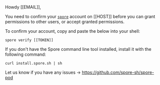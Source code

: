 Howdy [[EMAIL]],

You need to confirm your [`spore`](http://spore.sh) account on [[HOST]] before you can grant permissions to other users, or accept granted permissions.

To confirm your account, copy and paste the below into your shell:

```
spore verify [[TOKEN]]
```

If you don't have the Spore command line tool installed, install it with the following command:

```
curl install.spore.sh | sh
```


Let us know if you have any issues -> https://github.com/spore-sh/spore-pod
